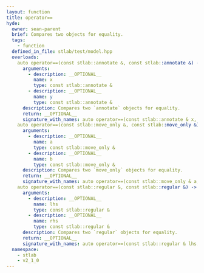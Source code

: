 ```yaml
---
layout: function
title: operator==
hyde:
  owner: sean-parent
  brief: Compares two objects for equality.
  tags:
    - function
  defined_in_file: stlab/test/model.hpp
  overloads:
    auto operator==(const stlab::annotate &, const stlab::annotate &) -> bool:
      arguments:
        - description: __OPTIONAL__
          name: x
          type: const stlab::annotate &
        - description: __OPTIONAL__
          name: y
          type: const stlab::annotate &
      description: Compares two `annotate` objects for equality.
      return: __OPTIONAL__
      signature_with_names: auto operator==(const stlab::annotate & x, const stlab::annotate & y) -> bool
    auto operator==(const stlab::move_only &, const stlab::move_only &) -> bool:
      arguments:
        - description: __OPTIONAL__
          name: a
          type: const stlab::move_only &
        - description: __OPTIONAL__
          name: b
          type: const stlab::move_only &
      description: Compares two `move_only` objects for equality.
      return: __OPTIONAL__
      signature_with_names: auto operator==(const stlab::move_only & a, const stlab::move_only & b) -> bool
    auto operator==(const stlab::regular &, const stlab::regular &) -> bool:
      arguments:
        - description: __OPTIONAL__
          name: lhs
          type: const stlab::regular &
        - description: __OPTIONAL__
          name: rhs
          type: const stlab::regular &
      description: Compares two `regular` objects for equality.
      return: __OPTIONAL__
      signature_with_names: auto operator==(const stlab::regular & lhs, const stlab::regular & rhs) -> bool
  namespace:
    - stlab
    - v2_1_0
---
```

